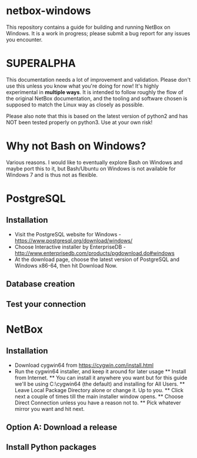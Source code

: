 # netbox-windows
This repository contains a guide for building and running NetBox on Windows. It is a work in progress; please submit a bug report for any issues you encounter.

# SUPERALPHA
This documentation needs a lot of improvement and validation. Please don't use this unless you know what you're doing for now! It's highly experimental in **multiple ways**. It is intended to follow roughly the flow of the original NetBox documentation, and the tooling and software chosen is supposed to match the Linux way as closely as possible.

Please also note that this is based on the latest version of python2 and has NOT been tested properly on python3. Use at your own risk!

# Why not Bash on Windows?
Various reasons. I would like to eventually explore Bash on Windows and maybe port this to it, but Bash/Ubuntu on Windows is not available for Windows 7 and is thus not as flexible.

# PostgreSQL
## Installation
* Visit the PostgreSQL website for Windows - https://www.postgresql.org/download/windows/
* Choose Interactive installer by EnterpriseDB - http://www.enterprisedb.com/products/pgdownload.do#windows
* At the download page, choose the latest version of PostgreSQL and Windows x86-64, then hit Download Now.

## Database creation
## Test your connection

# NetBox
## Installation
* Download cygwin64 from https://cygwin.com/install.html
* Run the cygwin64 installer, and keep it around for later usage
** Install from Internet.
** You can install it anywhere you want but for this guide we'll be using C:\cygwin64 (the default) and installing for All Users.
** Leave Local Package Directory alone or change it. Up to you.
** Click next a couple of times till the main installer window opens.
** Choose Direct Connection unless you have a reason not to.
** Pick whatever mirror you want and hit next.

## Option A: Download a release

## Install Python packages
